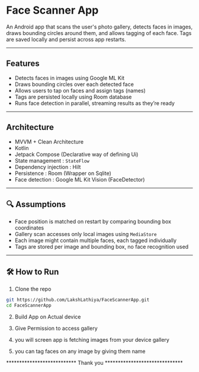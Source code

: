 # Face Scanner App

An Android app that scans the user's photo gallery, detects faces in images,
draws bounding circles around them, and allows tagging of each face.
Tags are saved locally and persist across app restarts.

---

## Features

- Detects faces in images using Google ML Kit
- Draws bounding circles over each detected face
- Allows users to tap on faces and assign tags (names)
- Tags are persisted locally using Room database
- Runs face detection in parallel, streaming results as they’re ready

---

## Architecture

- MVVM + Clean Architecture
- Kotlin
- Jetpack Compose (Declarative way of defining Ui)
- State management : `StateFlow`
- Dependency injection : Hilt
- Persistence : Room (Wrapper on Sqlite)
- Face detection : Google ML Kit Vision (FaceDetector)

---

## 🔍 Assumptions

- Face position is matched on restart by comparing bounding box coordinates
- Gallery scan accesses only local images using `MediaStore`
- Each image might contain multiple faces, each tagged individually
- Tags are stored per image and bounding box, no face recognition used

---

## 🛠️ How to Run

1. Clone the repo

```bash
git https://github.com/LakshLathiya/FaceScannerApp.git
cd FaceScannerApp
```

2. Build App on Actual device

3. Give Permission to access gallery

4. you will screen app is fetching images from your device gallery

5. you can tag faces on any image by giving them name

***************************  Thank you ******************************
